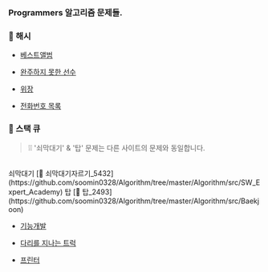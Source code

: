 ### Programmers 알고리즘 문제들.

### &#128205; 해시
- [베스트앨범](https://programmers.co.kr/learn/courses/30/lessons/42579)

- [완주하지 못한 선수](https://programmers.co.kr/learn/courses/30/lessons/42576)

- [위장](https://programmers.co.kr/learn/courses/30/lessons/42578)

- [전화번호 목록](https://programmers.co.kr/learn/courses/30/lessons/42579?language=java)

### &#128205; 스택 큐
> &#10069;&#10069; '쇠막대기' & '탑' 문제는 다른 사이트의 문제와 동일합니다.  
<br>
쇠막대기 [&#128279; 쇠막대기자르기_5432](https://github.com/soomin0328/Algorithm/tree/master/Algorithm/src/SW_Expert_Academy)  
탑 [&#128279; 탑_2493](https://github.com/soomin0328/Algorithm/tree/master/Algorithm/src/Baekjoon)

- [기능개발](https://programmers.co.kr/learn/courses/30/lessons/42586?language=java)

- [다리를 지나는 트럭](https://programmers.co.kr/learn/courses/30/lessons/42583?language=java)

- [프린터](https://programmers.co.kr/learn/courses/30/lessons/42587?language=java)